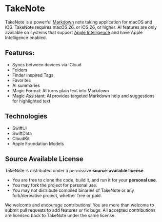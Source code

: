 # TakeNote

TakeNote is a powerful [Markdown](https://daringfireball.net/projects/markdown/) note taking application for macOS and iOS. TakeNote requires macOS 26, or iOS 26, or higher. AI features are only available on systems that support [Apple Intelligence](https://www.apple.com/apple-intelligence/) and have Apple Intelligence enabled.

## Features:
* Syncs between devices via iCloud
* Folders
* Finder inspired Tags
* Favorites
* AI summaries
* Magic Format: AI turns plain text into Markdown
* Magic Assistant: AI provides targeted Markdown help and suggestions for highlighted text

## Technologies
* SwiftUI
* SwiftData
* CloudKit
* Apple Foundation Models

## Source Available License
TakeNote is distributed under a permissive **source-available license**. 

- You are free to clone the code, build it, and run it for your **personal use**.  
- You may fork the project for personal use.  
- You may not distribute compiled binaries of TakeNote or any fork/derivative project, whether free or paid.  

We welcome and encourage contributions! You are more than welcome to submit pull requests to add features or fix bugs. All accepted contributions are licensed back to TakeNote under the same license.